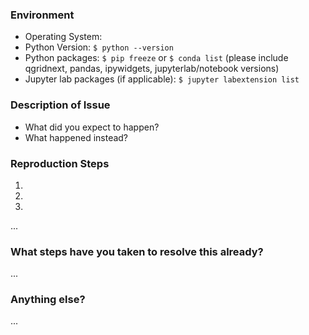 ### Environment

* Operating System:
* Python Version: `$ python --version`
* Python packages: `$ pip freeze` or `$ conda list` (please include qgridnext, pandas, ipywidgets, jupyterlab/notebook versions)
* Jupyter lab packages (if applicable): `$ jupyter labextension list`

### Description of Issue

* What did you expect to happen?
* What happened instead?

### Reproduction Steps

1.
2.
3.
...

### What steps have you taken to resolve this already?

...

### Anything else?

...
